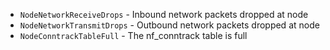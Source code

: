 * `NodeNetworkReceiveDrops` - Inbound network packets dropped at node
* `NodeNetworkTransmitDrops` - Outbound network packets dropped at node
* `NodeConntrackTableFull` - The nf_conntrack table is full
